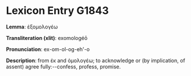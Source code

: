 # Lexicon Entry G1843

**Lemma**: ἐξομολογέω

**Transliteration (xlit)**: exomologéō

**Pronunciation**: ex-om-ol-og-eh'-o

**Description**:
from ἐκ and ὁμολογέω; to acknowledge or (by implication, of assent) agree fully:--confess, profess, promise.
